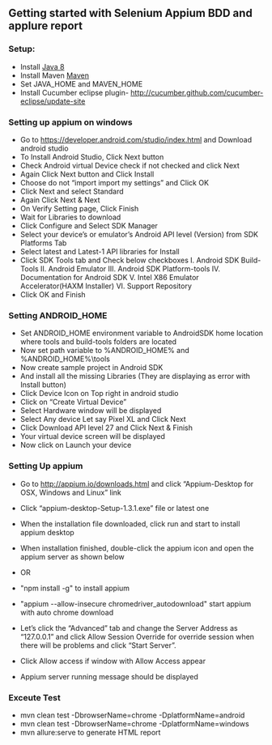 ## Getting started with Selenium Appium BDD and applure report
### Setup:
* Install [Java 8](http://www.oracle.com/technetwork/java/javase/overview/java8-2100321.html)
* Install Maven [Maven](https://maven.apache.org/)
* Set JAVA_HOME and MAVEN_HOME
* Install Cucumber eclipse plugin- http://cucumber.github.com/cucumber-eclipse/update-site

### Setting up appium on windows
* Go to https://developer.android.com/studio/index.html and Download android studio
* To Install Android Studio, Click Next button
* Check Android virtual Device check if not checked and click Next
* Again Click Next button and Click Install
* Choose do not “import import my settings” and Click OK
* Click Next and select Standard
* Again Click Next & Next
* On Verify Setting page, Click Finish
* Wait for Libraries to download
* Click Configure and Select SDK Manager
* Select your device’s or emulator’s Android API level (Version) from SDK Platforms Tab
* Select latest and Latest-1 API libraries for Install
* Click SDK Tools tab and Check below checkboxes
  I. Android SDK Build-Tools
  II. Android Emulator
  III. Android SDK Platform-tools
  IV. Documentation for Android SDK
  V. Intel X86 Emulator Accelerator(HAXM Installer)
  VI. Support Repository
* Click OK and Finish

### Setting ANDROID_HOME 
* Set  ANDROID_HOME environment variable to AndroidSDK home location where tools and build-tools folders are located 
* Now set path variable to %ANDROID_HOME% and %ANDROID_HOME%\tools
* Now create sample project in Android SDK
* And install all the missing Libraries (They are displaying as error with Install button)
* Click Device Icon on Top right in android studio
* Click on “Create Virtual Device”
* Select Hardware window will be displayed
* Select Any device Let say Pixel XL and Click Next
* Click Download API level 27 and Click Next & Finish
* Your virtual device screen will be displayed
* Now click on Launch your device

### Setting Up appium
* Go to http://appium.io/downloads.html and click “Appium-Desktop for OSX, Windows and Linux” link
* Click “appium-desktop-Setup-1.3.1.exe” file or latest one 
* When the installation file downloaded, click run and start to install appium desktop
* When installation finished, double-click the appium icon and open the appium server as shown below
* OR
* "npm install -g" to install appium
* "appium --allow-insecure chromedriver_autodownload" start appium with auto chrome download

* Let’s click the “Advanced” tab and change the Server Address as “127.0.0.1” and click Allow Session Override for override session when there will be problems and click “Start Server”.
* Click Allow access if window with Allow Access appear
* Appium server running message should be displayed

### Exceute Test
* mvn clean test -DbrowserName=chrome -DplatformName=android
* mvn clean test -DbrowserName=chrome -DplatformName=windows
* mvn allure:serve  to generate HTML report


